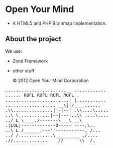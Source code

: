 Open Your Mind
================================

* A HTML5 and PHP Brainmap implementation.

About the project
-----------------

We use:

* Zend Framework
* other stuff

    <div class="footer">
        &copy; 2012 Open Your Mind Corporation
    </div>

<pre>
.......................__ ............
...... ROFL ROFL ROFL ROFL .
........................| |...........
................... __\||/____......
.\\...............|'-|--| .\\....\.....
..\ \_...........|--|---|..\\ ....\....
../ L \____,/-------\___\___\
.|LOL|-------------O----- ----,\..
..\ L /______,---''-----------, /...
../ /.............\_________ ,/....
.//.............____//___ __\\__/.
</pre>